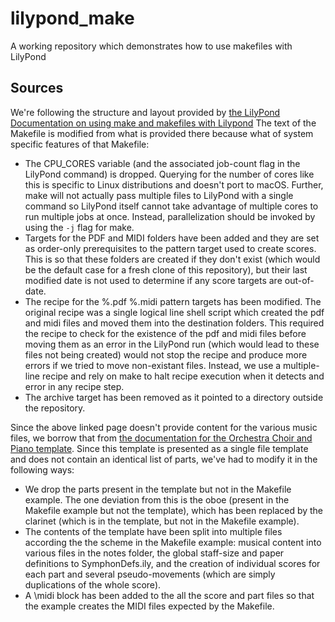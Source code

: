 # lilypond_make
A working repository which demonstrates how to use makefiles with LilyPond


## Sources

We're following the structure and layout provided by [the LilyPond Documentation on using make and makefiles with Lilypond](http://lilypond.org/doc/v2.20/Documentation/usage/make-and-makefiles)
The text of the Makefile is modified from what is provided there because what of system specific features of that Makefile:

 * The CPU_CORES variable (and the associated job-count flag in the LilyPond command) is dropped.  Querying for the number of cores like this is specific to Linux distributions and doesn't port to macOS.  Further, make will not actually pass multiple files to LilyPond with a single command so LilyPond itself cannot take advantage of multiple cores to run multiple jobs at once.  Instead, parallelization should be invoked by using the `-j` flag for make.
 * Targets for the PDF and MIDI folders have been added and they are set as order-only prerequisites to the pattern target used to create scores.  This is so that these folders are created if they don't exist (which would be the default case for a fresh clone of this repository), but their last modified date is not used to determine if any score targets are out-of-date.
 * The recipe for the %.pdf %.midi pattern targets has been modified.  The original recipe was a single logical line shell script  which created the pdf and midi files and moved them into the destination folders.  This required the recipe to check for the existence of the pdf and midi files before moving them as an error in the LilyPond run (which would lead to these files not being created) would not stop the recipe and produce more errors if we tried to move non-existant files.  Instead, we use a multiple-line recipe and rely on make to halt recipe execution when it detects and error in any recipe step.
 * The archive target has been removed as it pointed to a directory outside the repository.

Since the above linked page doesn't provide content for the various music files, we borrow that from [the documentation for the Orchestra Choir and Piano template](http://lilypond.org/doc/v2.20/Documentation/snippets/staff-notation#staff-notation-orchestra-choir-and-piano-template).  Since this template is presented as a single file template and does not contain an identical list of parts, we've had to modify it in the following ways:

 * We drop the parts present in the template but not in the Makefile example. The one deviation from this is the oboe (present in the Makefile example but not the template), which has been replaced by the clarinet (which is in the template, but not in the Makefile example).
 * The contents of the template have been split into multiple files according the the scheme in the Makefile example: musical content into various files in the notes folder, the global staff-size and paper definitions to SymphonDefs.ily, and the creation of individual scores for each part and several pseudo-movements (which are simply duplications of the whole score).
 * A \midi block has been added to the all the score and part files so that the example creates the MIDI files expected by the Makefile.
